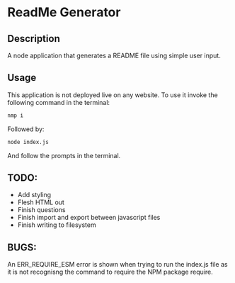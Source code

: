 # ReadMe Generator 

## Description
A node application that generates a README file using simple user input.

## Usage
This application is not deployed live on any website.
To use it invoke the following command in the terminal:
```bash
nmp i
```
Followed by:
```bash
node index.js
```
And follow the prompts in the terminal.

## TODO:
* Add styling
* Flesh HTML out
* Finish questions
* Finish import and export between javascript files
* Finish writing to filesystem

## BUGS:
An ERR_REQUIRE_ESM error is shown when trying to run the index.js file as it is not recognisng the command to require the NPM package require.